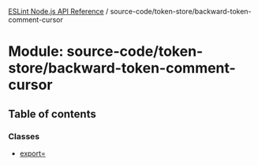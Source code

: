 [ESLint Node.js API Reference](../index.md) / source-code/token-store/backward-token-comment-cursor

# Module: source-code/token-store/backward-token-comment-cursor

## Table of contents

### Classes

* [export&#x3D;](../classes/source_code_token_store_backward_token_comment_cursor.export_.md)
